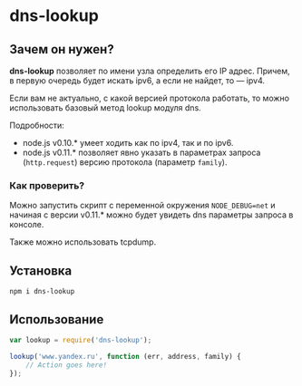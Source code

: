 # dns-lookup

## Зачем он нужен?

**dns-lookup** позволяет по имени узла определить его IP адрес. Причем, в первую очередь будет искать ipv6, а если не найдет, то &mdash; ipv4.

Если вам не актуально, с какой версией протокола работать, то можно использовать базовый метод lookup модуля dns.

Подробности:
* node.js v0.10.* умеет ходить как по ipv4, так и по ipv6.
* node.js v0.11.* позволяет явно указать в параметрах запроса (`http.request`) версию протокола (параметр `family`).

### Как проверить?

Можно запустить скрипт с переменной окружения `NODE_DEBUG=net` и начиная с версии v0.11.* можно будет увидеть dns параметры запроса в консоле.

Также можно использовать tcpdump.

## Установка

```
npm i dns-lookup
```

## Использование

```javascript
var lookup = require('dns-lookup');

lookup('www.yandex.ru', function (err, address, family) {
    // Action goes here!
});
```
